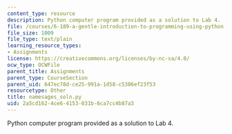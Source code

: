 ```yaml
---
content_type: resource
description: Python computer program provided as a solution to Lab 4.
file: /courses/6-189-a-gentle-introduction-to-programming-using-python-january-iap-2008/2a5cd1624ce64153031b6ca7cc4b87a3_namesages_soln.py
file_size: 1009
file_type: text/plain
learning_resource_types:
- Assignments
license: https://creativecommons.org/licenses/by-nc-sa/4.0/
ocw_type: OCWFile
parent_title: Assignments
parent_type: CourseSection
parent_uid: 647ec78d-ce25-991a-1d58-c5306ef23f53
resourcetype: Other
title: namesages_soln.py
uid: 2a5cd162-4ce6-4153-031b-6ca7cc4b87a3
---
```

Python computer program provided as a solution to Lab 4.
